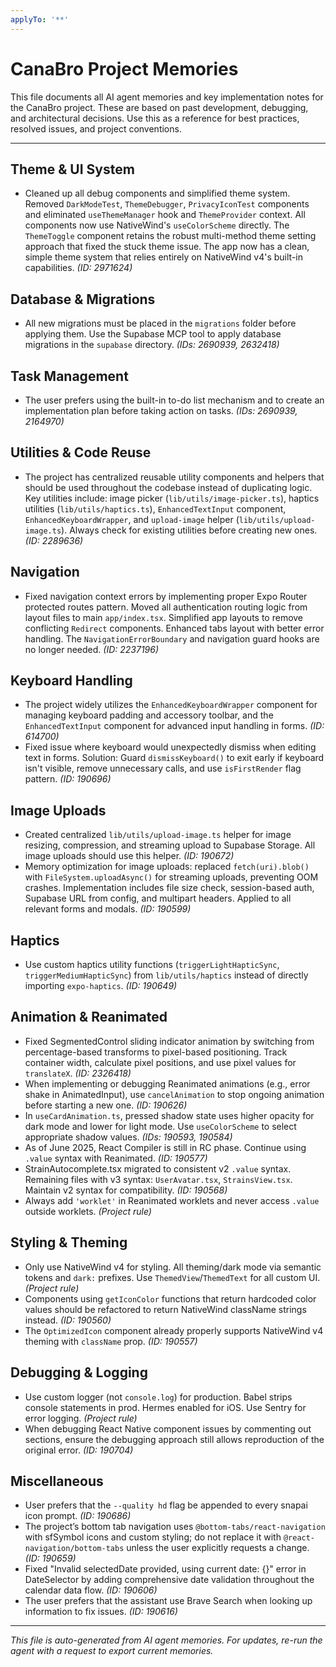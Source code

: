```yaml
---
applyTo: '**'
---
```

# CanaBro Project Memories

This file documents all AI agent memories and key implementation notes for the CanaBro project. These are based on past development, debugging, and architectural decisions. Use this as a reference for best practices, resolved issues, and project conventions.

---

## Theme & UI System
- Cleaned up all debug components and simplified theme system. Removed `DarkModeTest`, `ThemeDebugger`, `PrivacyIconTest` components and eliminated `useThemeManager` hook and `ThemeProvider` context. All components now use NativeWind's `useColorScheme` directly. The `ThemeToggle` component retains the robust multi-method theme setting approach that fixed the stuck theme issue. The app now has a clean, simple theme system that relies entirely on NativeWind v4's built-in capabilities. *(ID: 2971624)*

## Database & Migrations
- All new migrations must be placed in the `migrations` folder before applying them. Use the Supabase MCP tool to apply database migrations in the `supabase` directory. *(IDs: 2690939, 2632418)*

## Task Management
- The user prefers using the built-in to-do list mechanism and to create an implementation plan before taking action on tasks. *(IDs: 2690939, 2164970)*

## Utilities & Code Reuse
- The project has centralized reusable utility components and helpers that should be used throughout the codebase instead of duplicating logic. Key utilities include: image picker (`lib/utils/image-picker.ts`), haptics utilities (`lib/utils/haptics.ts`), `EnhancedTextInput` component, `EnhancedKeyboardWrapper`, and `upload-image` helper (`lib/utils/upload-image.ts`). Always check for existing utilities before creating new ones. *(ID: 2289636)*

## Navigation
- Fixed navigation context errors by implementing proper Expo Router protected routes pattern. Moved all authentication routing logic from layout files to main `app/index.tsx`. Simplified app layouts to remove conflicting `Redirect` components. Enhanced tabs layout with better error handling. The `NavigationErrorBoundary` and navigation guard hooks are no longer needed. *(ID: 2237196)*

## Keyboard Handling
- The project widely utilizes the `EnhancedKeyboardWrapper` component for managing keyboard padding and accessory toolbar, and the `EnhancedTextInput` component for advanced input handling in forms. *(ID: 614700)*
- Fixed issue where keyboard would unexpectedly dismiss when editing text in forms. Solution: Guard `dismissKeyboard()` to exit early if keyboard isn't visible, remove unnecessary calls, and use `isFirstRender` flag pattern. *(ID: 190696)*

## Image Uploads
- Created centralized `lib/utils/upload-image.ts` helper for image resizing, compression, and streaming upload to Supabase Storage. All image uploads should use this helper. *(ID: 190672)*
- Memory optimization for image uploads: replaced `fetch(uri).blob()` with `FileSystem.uploadAsync()` for streaming uploads, preventing OOM crashes. Implementation includes file size check, session-based auth, Supabase URL from config, and multipart headers. Applied to all relevant forms and modals. *(ID: 190599)*

## Haptics
- Use custom haptics utility functions (`triggerLightHapticSync`, `triggerMediumHapticSync`) from `lib/utils/haptics` instead of directly importing `expo-haptics`. *(ID: 190649)*

## Animation & Reanimated
- Fixed SegmentedControl sliding indicator animation by switching from percentage-based transforms to pixel-based positioning. Track container width, calculate pixel positions, and use pixel values for `translateX`. *(ID: 2326418)*
- When implementing or debugging Reanimated animations (e.g., error shake in AnimatedInput), use `cancelAnimation` to stop ongoing animation before starting a new one. *(ID: 190626)*
- In `useCardAnimation.ts`, pressed shadow state uses higher opacity for dark mode and lower for light mode. Use `useColorScheme` to select appropriate shadow values. *(IDs: 190593, 190584)*
- As of June 2025, React Compiler is still in RC phase. Continue using `.value` syntax with Reanimated. *(ID: 190577)*
- StrainAutocomplete.tsx migrated to consistent v2 `.value` syntax. Remaining files with v3 syntax: `UserAvatar.tsx`, `StrainsView.tsx`. Maintain v2 syntax for compatibility. *(ID: 190568)*
- Always add `'worklet'` in Reanimated worklets and never access `.value` outside worklets. *(Project rule)*

## Styling & Theming
- Only use NativeWind v4 for styling. All theming/dark mode via semantic tokens and `dark:` prefixes. Use `ThemedView`/`ThemedText` for all custom UI. *(Project rule)*
- Components using `getIconColor` functions that return hardcoded color values should be refactored to return NativeWind className strings instead. *(ID: 190560)*
- The `OptimizedIcon` component already properly supports NativeWind v4 theming with `className` prop. *(ID: 190557)*

## Debugging & Logging
- Use custom logger (not `console.log`) for production. Babel strips console statements in prod. Hermes enabled for iOS. Use Sentry for error logging. *(Project rule)*
- When debugging React Native component issues by commenting out sections, ensure the debugging approach still allows reproduction of the original error. *(ID: 190704)*

## Miscellaneous
- User prefers that the `--quality hd` flag be appended to every snapai icon prompt. *(ID: 190686)*
- The project’s bottom tab navigation uses `@bottom-tabs/react-navigation` with sfSymbol icons and custom styling; do not replace it with `@react-navigation/bottom-tabs` unless the user explicitly requests a change. *(ID: 190659)*
- Fixed "Invalid selectedDate provided, using current date: {}" error in DateSelector by adding comprehensive date validation throughout the calendar data flow. *(ID: 190606)*
- The user prefers that the assistant use Brave Search when looking up information to fix issues. *(ID: 190616)*

---

*This file is auto-generated from AI agent memories. For updates, re-run the agent with a request to export current memories.* 